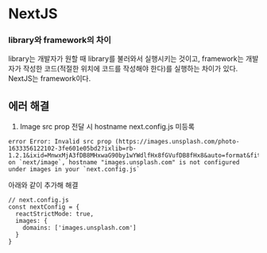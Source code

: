# NextJS

### library와 framework의 차이
library는 개발자가 원할 때 library를 불러와서 실행시키는 것이고, framework는 개발자가 작성한 코드(적절한 위치에 코드를 작성해야 한다)를 실행하는 차이가 있다. NextJS는 framework이다.

## 에러 해결
1. Image src prop 전달 시 hostname next.config.js 미등록
```
error Error: Invalid src prop (https://images.unsplash.com/photo-1633356122102-3fe601e05bd2?ixlib=rb-1.2.1&ixid=MnwxMjA3fDB8MHxwaG90by1wYWdlfHx8fGVufDB8fHx8&auto=format&fit=crop&w=2070&q=80) on `next/image`, hostname "images.unsplash.com" is not configured under images in your `next.config.js`
```
아래와 같이 추가해 해결
```
// next.config.js
const nextConfig = {
  reactStrictMode: true,
  images: {
    domains: ['images.unsplash.com']
  }
}
```
